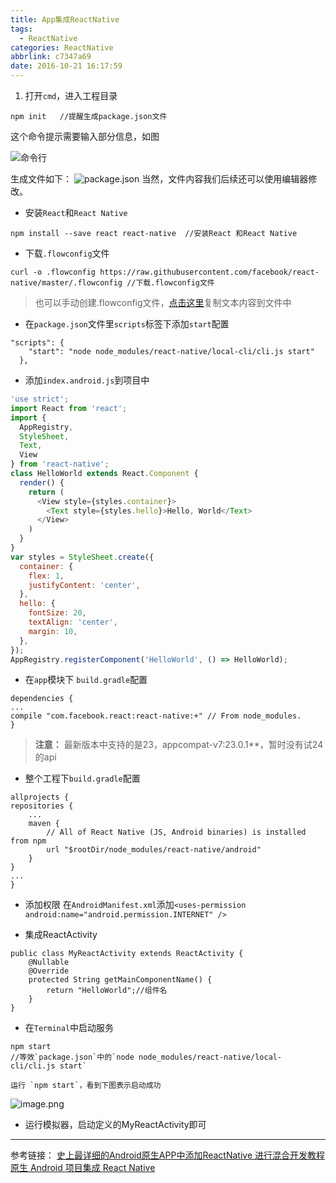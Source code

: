```yaml
---
title: App集成ReactNative
tags:
  - ReactNative
categories: ReactNative
abbrlink: c7347a69
date: 2016-10-21 16:17:59
---
```

1. 打开`cmd`，进入工程目录

  ```
  npm init   //提醒生成package.json文件
  ```
 这个命令提示需要输入部分信息，如图

  ![命令行](93730-d52e7236ee1fef23.webp)

<!-- more -->
 生成文件如下：
  ![package.json](93730-a015cb13a8bd359f.webp)
   当然，文件内容我们后续还可以使用编辑器修改。

* 安装`React`和`React Native`
```
npm install --save react react-native  //安装React 和React Native
```
* 下载`.flowconfig`文件
```
curl -o .flowconfig https://raw.githubusercontent.com/facebook/react-native/master/.flowconfig //下载.flowconfig文件
```
> 也可以手动创建.flowconfig文件，[点击这里]([https://raw.githubusercontent.com/facebook/react-native/master/.flowconfig](https://raw.githubusercontent.com/facebook/react-native/master/.flowconfig%E7%BD%91%E5%9D%80%E5%A4%8D%E5%88%B6%E5%86%85%E5%AE%B9%E5%88%9B%E5%BB%BA%E6%96%87%E4%BB%B6))复制文本内容到文件中
* 在`package.json`文件里`scripts`标签下添加`start`配置
```
"scripts": {
    "start": "node node_modules/react-native/local-cli/cli.js start"
  },
```
* 添加`index.android.js`到项目中
``` javascript
'use strict';
import React from 'react';
import {
  AppRegistry,
  StyleSheet,
  Text,
  View
} from 'react-native';
class HelloWorld extends React.Component {
  render() {
    return (
      <View style={styles.container}>
        <Text style={styles.hello}>Hello, World</Text>
      </View>
    )
  }
}
var styles = StyleSheet.create({
  container: {
    flex: 1,
    justifyContent: 'center',
  },
  hello: {
    fontSize: 20,
    textAlign: 'center',
    margin: 10,
  },
});
AppRegistry.registerComponent('HelloWorld', () => HelloWorld);
```
* 在`app`模块下 `build.gradle`配置
```
dependencies {
...
compile "com.facebook.react:react-native:+" // From node_modules.
}
```
 
  >  **注意：** 最新版本中支持的是23，appcompat-v7:23.0.1**，暂时没有试24的api

* 整个工程下`build.gradle`配置
```
allprojects {
repositories {
    ...
    maven {
        // All of React Native (JS, Android binaries) is installed from npm
        url "$rootDir/node_modules/react-native/android"
    }
}
...
}
```
* 添加权限
在`AndroidManifest.xml`添加`<uses-permission android:name="android.permission.INTERNET" />`

* 集成ReactActivity
```
public class MyReactActivity extends ReactActivity {
    @Nullable
    @Override
    protected String getMainComponentName() {
        return "HelloWorld";//组件名
    }
}
```
* 在`Terminal`中启动服务
```
npm start 
//等效`package.json`中的`node node_modules/react-native/local-cli/cli.js start`
```
    运行 `npm start`，看到下图表示启动成功
  ![image.png](93730-86580a6c063b3c4e.png?imageMogr2/auto-orient/strip%7CimageView2/2/w/1000/format/webp)
* 运行模拟器，启动定义的MyReactActivity即可


---

参考链接：
[史上最详细的Android原生APP中添加ReactNative 进行混合开发教程](http://www.jianshu.com/p/22aa14664cf9?open_source=weibo_search)
[原生 Android 项目集成 React Native](http://www.jianshu.com/p/fc29c86fc2b8)